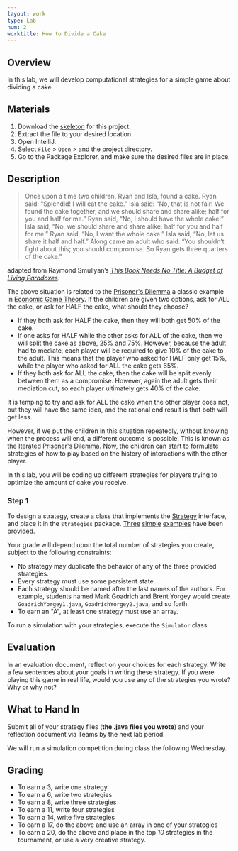 ```yaml
---
layout: work
type: Lab
num: 2
worktitle: How to Divide a Cake
---
```


## Overview

In this lab, we will develop computational strategies for a simple game
about dividing a cake.

## Materials


1.  Download the [skeleton](../code/cake151.zip) for this project.
2.  Extract the file to your desired location.
3.  Open IntelliJ.
4.  Select `File` \> `Open` \> and the project directory.
5.  Go to the Package Explorer, and make sure the desired files are in
    place.

## Description

> Once upon a time two children, Ryan and Isla, found a cake. Ryan said: “Splendid! I will eat the cake.” Isla said: “No, that is not fair! We found the cake together, and we should share and share alike; half for you and half for me.” Ryan said, “No, I should have the whole cake!” Isla said, “No, we should share and share alike; half for you and half for me.” Ryan said, “No, I want the whole cake.” Isla said, “No, let us share it half and half.” Along came an adult who said: “You shouldn’t fight about this; you should compromise. So Ryan gets three quarters of the cake.”

adapted from Raymond Smullyan’s *[This Book Needs No Title: A Budget of Living Paradoxes](https://www.amazon.com/This-Book-Needs-Title-Touchstone/dp/0671628313/)*.

The above situation is related to the [Prisoner's
Dilemma](https://en.wikipedia.org/wiki/Prisoner's_dilemma) a classic
example in [Economic Game
Theory](https://en.wikipedia.org/wiki/Game_theory). If the children
are given two options, ask for ALL the cake, or ask for HALF the cake, what
should they choose?

-   If they both ask for HALF the cake, then they will both get 50% of the cake.
-   If one asks for HALF while the other asks for ALL of the cake, then
we will split the cake as above, 25% and 75%. However, because the adult had to mediate, each player will be required to give 10% of the cake to the adult. This means that the player who asked for HALF only get 15%, while the player who asked for ALL the cake gets 65%.
-   If they both ask for ALL the cake, then the cake will be split evenly between them as a compromise. However, again the adult gets their mediation cut, so each player ultimately gets 40% of the cake.

It is temping to try and ask for ALL the cake when the other player does not, but they will have the same idea, and the rational end result is that both
will get less.

However, if we put the children in this situation repeatedly, without
knowing when the process will end, a different outcome is possible. This
is known as the [Iterated Prisoner's
Dilemma](https://en.wikipedia.org/wiki/Prisoner's_dilemma#The_iterated_prisoner's_dilemma).
Now, the children can start to formulate strategies of how to play based on
the history of interactions with the other player.

In this lab, you will be coding up different strategies for players trying
to optimize the amount of cake you receive.

### Step 1

To design a strategy, create a class that implements the
[Strategy](../code/Strategy.java) interface, and place it in the
`strategies` package. [Three](../code/Timid.java)
[simple](../code/Greedy.java) [examples](../code/Mimic.java) have been
provided.

Your grade will depend upon the total number of strategies you create,
subject to the following constraints:

-   No strategy may duplicate the behavior of any of the three provided
    strategies.
-   Every strategy must use some persistent state.
-   Each strategy should be named after the last names of the authors. For example,
    students named Mark Goadrich and Brent Yorgey would create `GoadrichYorgey1.java`,
    `GoadrichYorgey2.java`, and so forth.
-   To earn an "A", at least one strategy must use an array.

To run a simulation with your strategies, execute the `Simulator` class.

## Evaluation

In an evaluation document, reflect on your choices for each strategy.
Write a few sentences about your goals in writing these
strategy. If you were playing this game in real life, would you use
any of the strategies you wrote? Why or why not?

## What to Hand In

Submit all of your strategy files (**the .java files you wrote**) and your
reflection document via Teams by the next lab period.

We will run a simulation competition during class the following Wednesday.

## Grading

* To earn a 3, write one strategy
* To earn a 6, write two strategies
* To earn a 8, write three strategies
* To earn a 11, write four strategies
* To earn a 14, write five strategies
* To earn a 17, do the above and use an array in one of your strategies
* To earn a 20, do the above and place in the top *10* strategies in the tournament, or use a very creative strategy.
